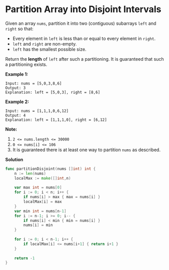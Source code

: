 # Partition Array into Disjoint Intervals

Given an array  `nums`, partition it into two (contiguous) subarrays `left` and  `right` so that:

-   Every element in  `left` is less than or equal to every element in  `right`.
-   `left`  and  `right`  are non-empty.
-   `left` has the smallest possible size.

Return the  **length**  of  `left`  after such a partitioning. It is guaranteed that such a partitioning exists.

**Example 1:**

	Input: nums = [5,0,3,8,6]
	Output: 3
	Explanation: left = [5,0,3], right = [8,6]

**Example 2:**

	Input: nums = [1,1,1,0,6,12]
	Output: 4
	Explanation: left = [1,1,1,0], right = [6,12]

**Note:**

1.  `2 <= nums.length <= 30000`
2.  `0 <= nums[i] <= 106`
3.  It is guaranteed there is at least one way to partition  `nums`  as described.

**Solution**

```go
func partitionDisjoint(nums []int) int {
    n := len(nums)
    localMax := make([]int,n)
    
    var max int = nums[0]
    for i := 0; i < n; i++ {
        if nums[i] > max { max = nums[i] }
        localMax[i] = max
    }
    var min int = nums[n-1]
    for i := n-1; i >= 0; i-- {
        if nums[i] < min { min = nums[i] }
        nums[i] = min
    }
    
    for i := 0; i < n-1; i++ {
        if localMax[i] <= nums[i+1] { return i+1 }
    }
    
    return -1
}
```